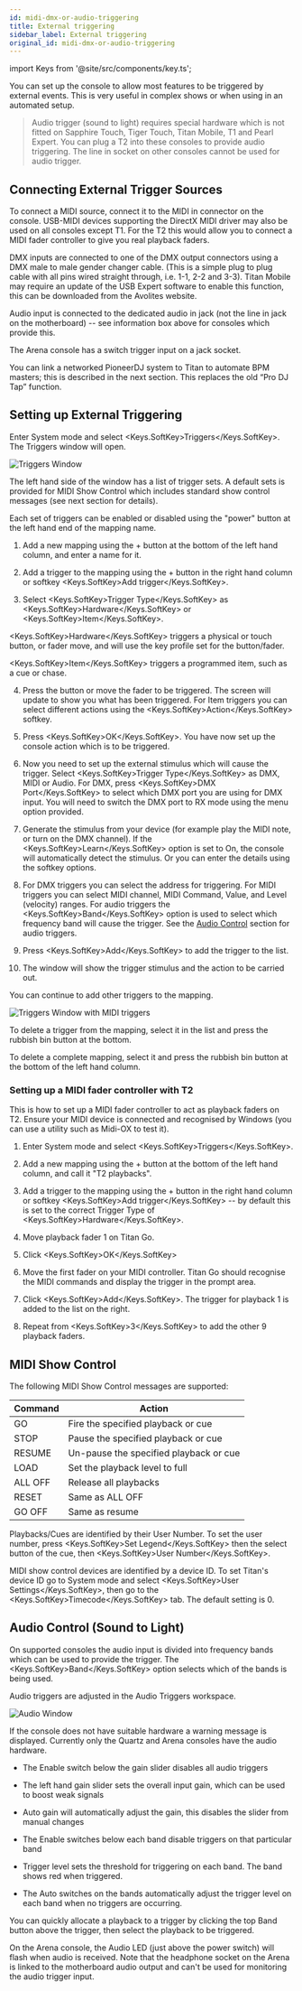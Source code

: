 ```yaml
---
id: midi-dmx-or-audio-triggering
title: External triggering
sidebar_label: External triggering
original_id: midi-dmx-or-audio-triggering
---
```


import Keys from '@site/src/components/key.ts';

You can set up the console to allow most features to be triggered by
external events. This is very useful in complex shows or when using in
an automated setup.

> Audio trigger (sound to light) requires special hardware which is not fitted on Sapphire Touch,
Tiger Touch, Titan Mobile, T1 and Pearl Expert. You can plug a T2 into these consoles to provide
audio triggering. The line in socket on other consoles cannot be used for audio trigger.

Connecting External Trigger Sources
---------------------------------

To connect a MIDI source, connect it to the MIDI in connector on the
console. USB-MIDI devices supporting the DirectX MIDI driver may also be
used on all consoles except T1. For the T2 this would allow you to
connect a MIDI fader controller to give you real playback faders.

DMX inputs are connected to one of the DMX output connectors using a DMX
male to male gender changer cable. (This is a simple plug to plug cable
with all pins wired straight through, i.e. 1-1, 2-2 and 3-3). Titan
Mobile may require an update of the USB Expert software to enable this
function, this can be downloaded from the Avolites website.

Audio input is connected to the dedicated audio in jack (not the line in
jack on the motherboard) -- see information box above for consoles which provide this.

The Arena console has a switch trigger input on a jack socket.

You can link a networked PioneerDJ system to Titan to automate BPM masters; this is described in the next section. This replaces the old “Pro DJ Tap” function.

Setting up External Triggering
----------------------------

Enter System mode and select <Keys.SoftKey>Triggers</Keys.SoftKey>. The Triggers window will
open.

![Triggers Window](/docs/images/Triggers-Window.png)

The left hand side of the window has a list of trigger sets. A default
sets is provided for MIDI Show Control which includes standard show control 
messages (see next section for details).

Each set of triggers can be enabled or disabled using the "power" button
at the left hand end of the mapping name.

1. Add a new mapping using the + button at the bottom of the left hand
column, and enter a name for it.

2. Add a trigger to the mapping using the + button in the right hand
column or softkey <Keys.SoftKey>Add trigger</Keys.SoftKey>.

3. Select <Keys.SoftKey>Trigger Type</Keys.SoftKey> as <Keys.SoftKey>Hardware</Keys.SoftKey> or <Keys.SoftKey>Item</Keys.SoftKey>.


<Keys.SoftKey>Hardware</Keys.SoftKey> triggers a physical or touch button, or fader move, and
will use the key profile set for the button/fader.


<Keys.SoftKey>Item</Keys.SoftKey> triggers a programmed item, such as a cue or chase.

4. Press the button or move the fader to be triggered. The screen will
update to show you what has been triggered. For Item triggers you can
select different actions using the <Keys.SoftKey>Action</Keys.SoftKey> softkey.

5. Press <Keys.SoftKey>OK</Keys.SoftKey>. You have now set up the console action which is to be
triggered.

6. Now you need to set up the external stimulus which will cause the
trigger. Select <Keys.SoftKey>Trigger Type</Keys.SoftKey> as DMX, MIDI or Audio. For DMX, press
<Keys.SoftKey>DMX Port</Keys.SoftKey> to select which DMX port you are using for DMX input. You
will need to switch the DMX port to RX mode using the menu option
provided.

7. Generate the stimulus from your device (for example play the MIDI
note, or turn on the DMX channel). If the <Keys.SoftKey>Learn</Keys.SoftKey> option is set to On,
the console will automatically detect the stimulus. Or you can enter the
details using the softkey options.

8. For DMX triggers you can select the address for triggering. For MIDI
triggers you can select MIDI channel, MIDI Command, Value, and Level
(velocity) ranges. For audio triggers the <Keys.SoftKey>Band</Keys.SoftKey> option is used to
select which frequency band will cause the trigger.
See the [Audio Control](./midi-dmx-or-audio-triggering.md#audio-control-sound-to-light)
section for audio triggers.

9. Press <Keys.SoftKey>Add</Keys.SoftKey> to add the trigger to the list.

10. The window will show the trigger stimulus and the action to be
carried out.

You can continue to add other triggers to the mapping.

![Triggers Window with MIDI triggers](/docs/images/Triggers-Window-with-MIDI-triggers.png)

To delete a trigger from the mapping, select it in the list and press
the rubbish bin button at the bottom.

To delete a complete mapping, select it and press the rubbish bin button
at the bottom of the left hand column.

### Setting up a MIDI fader controller with T2

This is how to set up a MIDI fader controller to act as playback faders
on T2. Ensure your MIDI device is connected and recognised by Windows
(you can use a utility such as Midi-OX to test it).

1. Enter System mode and select <Keys.SoftKey>Triggers</Keys.SoftKey>.

2. Add a new mapping using the + button at the bottom of the left hand
column, and call it "T2 playbacks".

3. Add a trigger to the mapping using the + button in the right hand
column or softkey <Keys.SoftKey>Add trigger</Keys.SoftKey> -- by default this is set to the
correct Trigger Type of <Keys.SoftKey>Hardware</Keys.SoftKey>.

4. Move playback fader 1 on Titan Go.

5. Click <Keys.SoftKey>OK</Keys.SoftKey>

6. Move the first fader on your MIDI controller. Titan Go should
recognise the MIDI commands and display the trigger in the prompt area.

7. Click <Keys.SoftKey>Add</Keys.SoftKey>. The trigger for playback 1 is added to the list on
the right.

8. Repeat from <Keys.SoftKey>3</Keys.SoftKey> to add the other 9 playback faders.

MIDI Show Control
-----------------

The following MIDI Show Control messages are supported:

  Command   | Action
  --------- | ---------------------------------------
  GO        | Fire the specified playback or cue
  STOP      | Pause the specified playback or cue
  RESUME    | Un-pause the specified playback or cue
  LOAD      | Set the playback level to full
  ALL OFF   | Release all playbacks
  RESET     | Same as ALL OFF
  GO OFF    | Same as resume

Playbacks/Cues are identified by their User Number. To set the user
number, press <Keys.SoftKey>Set Legend</Keys.SoftKey> then the select button of the cue, then
<Keys.SoftKey>User Number</Keys.SoftKey>.

MIDI show control devices are identified by a device ID. To set Titan's
device ID go to System mode and select <Keys.SoftKey>User Settings</Keys.SoftKey>, then go to the
<Keys.SoftKey>Timecode</Keys.SoftKey> tab. The default setting is 0.

Audio Control (Sound to Light)
------------------------------

On supported consoles the audio input is divided into frequency bands
which can be used to provide the trigger. The <Keys.SoftKey>Band</Keys.SoftKey> option selects
which of the bands is being used.

Audio triggers are adjusted in the Audio Triggers workspace.

![Audio Window](/docs/images/Audio-Window.png)

If the console does not have suitable hardware a warning message is
displayed. Currently only the Quartz and Arena consoles have the audio
hardware.

-   The Enable switch below the gain slider disables all audio triggers

-   The left hand gain slider sets the overall input gain, which can be
    used to boost weak signals

-   Auto gain will automatically adjust the gain, this disables the
    slider from manual changes

-   The Enable switches below each band disable triggers on that
    particular band

-   Trigger level sets the threshold for triggering on each band. The
    band shows red when triggered.

-   The Auto switches on the bands automatically adjust the trigger
    level on each band when no triggers are occurring.

You can quickly allocate a playback to a trigger by clicking the top
Band button above the trigger, then select the playback to be triggered.

On the Arena console, the Audio LED (just above the power switch) will
flash when audio is received. Note that the headphone socket on the
Arena is linked to the motherboard audio output and can't be used for
monitoring the audio trigger input.
